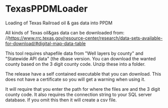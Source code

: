# TexasPPDMLoader
Loading of Texas Railroad oil &amp; gas data into PPDM

All kinds of Texas oil&gas data can be downloaded from:
//https://www.rrc.texas.gov/resource-center/research/data-sets-available-for-download/#digital-map-data-table

This tool requires shapefile data from "Well layers by county" and "Statewide API data" (the dbase version. You can download the wanted county based on the 3 digit county code. Unzip these into a folder.

The release have a self contained executable that you can download. This does not have a certificate so you will get a warning when using it.

It will require that you enter the path for where the files are and the 3 digit county code. It also requires the connection string to your SQL server database. If you omit this then it will create a csv file.



